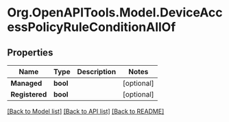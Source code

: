 # Org.OpenAPITools.Model.DeviceAccessPolicyRuleConditionAllOf

## Properties

Name | Type | Description | Notes
------------ | ------------- | ------------- | -------------
**Managed** | **bool** |  | [optional] 
**Registered** | **bool** |  | [optional] 

[[Back to Model list]](../README.md#documentation-for-models) [[Back to API list]](../README.md#documentation-for-api-endpoints) [[Back to README]](../README.md)

